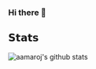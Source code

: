 ### Hi there 👋

## 𝗦𝘁𝗮𝘁𝘀

![aamaroj's github stats](https://github-readme-stats.vercel.app/api?username=aamaroj&show_icons=true&theme=dracula)

